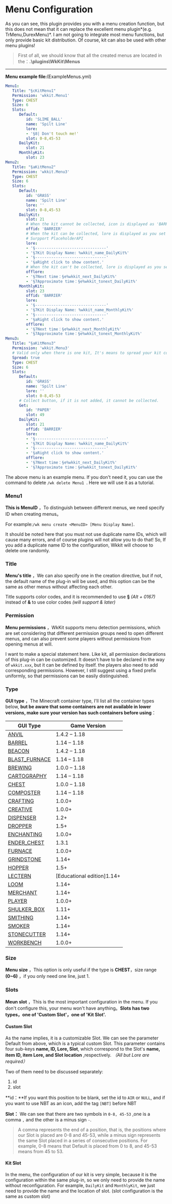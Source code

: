 # Menu Configuration

As you can see, this plugin provides you with a menu creation function, but this does not mean that it can replace the excellent menu plugin*(e.g. TrMenu,DurexMenu)*. I am not going to integrate most menu functions, but only provide basic kit distribution. Of course, kit can also be used with other menu plugins!

> First of all, we should know that all the created menus are located in the：**.\plugins\WkKit\Menus**

---

**Menu example file:**(ExampleMenus.yml)

```yaml
Menu1:
   Title: "§cKitMenu1"
   Permission: 'wkkit.Menu1'
   Type: CHEST
   Size: 6
   Slots:
      Default: 
         id: 'SLIME_BALL'
         name: 'Spilt Line'
         lore: 
         - '§8| Don't touch me!'
         slot: 0-8,45-53
      DailyKit:
         slot: 21
      MonthlyKit:
         slot: 23
Menu2:
   Title: "§aKitMenu2"
   Permission: 'wkkit.Menu3'
   Type: CHEST
   Size: 6
   Slots:
      Default: 
         id: 'GRASS'
         name: 'Spilt Line'
         lore: ''
         slot: 0-8,45-53
      DailyKit:
         slot: 21
         # When the kit cannot be collected, icon is displayed as 'BARRIER'(Delete will be default)
         offid: 'BARRIER'
         # When the kit can be collected, lore is displayed as you set down here'(Delete will be default)
         # Surpport PlaceholderAPI
         lore:
         - '§-------------------------------'
         - '§7Kit Display Name: %wkkit_name_DailyKit%'
         - '§-------------------------------'
         - '§aRight click to show content.'
         # When the kit can't be collected, lore is displayed as you set down here'(Delete will be default)
         offlore:
         - '§7Next time：§e%wkkit_next_DailyKit%'
         - '§7Approximate time：§e%wkkit_tonext_DailyKit%'
      MonthlyKit:
         slot: 23
         offid: 'BARRIER'   
         lore:
         - '§-------------------------------'
         - '§7Kit Display Name: %wkkit_name_MonthlyKit%'
         - '§-------------------------------'
         - '§aRight click to show content.'
         offlore:
         - '§7Next time：§e%wkkit_next_MonthlyKit%'
         - '§7Approximate time：§e%wkkit_tonext_MonthlyKit%'
Menu3:
   Title: "§aKitMenu3"
   Permission: 'wkkit.Menu3'
   # Valid only when there is one kit, It's means to spread your kit content on gui.
   Spread: true
   Type: CHEST
   Size: 6
   Slots:
      Default: 
         id: 'GRASS'
         name: 'Spilt Line'
         lore: ''
         slot: 0-8,45-53
      # Collect button, if it is not added, it cannot be collected.
      Get:
         id: 'PAPER'
         slot: 49
      DailyKit:
         slot: 21
         offid: 'BARRIER'
         lore:
         - '§-------------------------------'
         - '§7Kit Display Name: %wkkit_name_DailyKit%'
         - '§-------------------------------'
         - '§aRight click to show content.'
         offlore:
         - '§7Next time：§e%wkkit_next_DailyKit%'
         - '§7Approximate time：§e%wkkit_tonext_DailyKit%'
```

The above menu is an example menu. If you don't need it, you can use the command to delete `/wk delete Menu1 `. Here we will use it as a tutorial.

### Menu1

**This is MenuID** ，To distinguish between different menus, we need specify ID when creating menus。

For example:`/wk menu create <MenuID> [Menu Display Name]`.

It should be noted here that you must not use duplicate name IDs, which will cause many errors, and of course plugins will not allow you to do that! So, If you add a duplicate name ID to the configuration, Wkkit will choose to delete one randomly.

### Title

**Menu's title** ，We can also specify one in the creation directive, but if not, the default name of the plug-in will be used, and this option can be the same as other menus without affecting each other.

Title supports color codes, and it is recommended to use **§** _(Alt + 0167)_ instead of **&** to use color codes *(will support & later)*

### Permission

**Menu permissions** ，WkKit supports menu detection permissions, which are set considering that different permission groups need to open different menus, and can also prevent some players without permissions from opening menus at will.

I want to make a special statement here. Like kit, all permission declarations of this plug-in can be customized. It doesn't have to be declared in the way of `wkkit.xxx`, but it can be defined by itself. the players also need to add corresponding permissions. However, I still suggest using a fixed prefix uniformly, so that permissions can be easily distinguished.

### Type

**GUI type** ，The Minecraft container type, I'll list all the container types below, **but be aware that some containers are not available in lower versions, make sure your version has such containers before using**：


| GUI Type                                                                                                       | Game Version               |
| ---------------------------------------------------------------------------------------------------------------- | ---------------------------- |
| [ANVIL](https://bukkit.windit.net/javadoc/org/bukkit/event/inventory/InventoryType.html#ANVIL)                 | 1.4.2 – 1.18              |
| [BARREL](https://bukkit.windit.net/javadoc/org/bukkit/event/inventory/InventoryType.html#BARREL)               | 1.14 – 1.18               |
| [BEACON](https://bukkit.windit.net/javadoc/org/bukkit/event/inventory/InventoryType.html#BEACON)               | 1.4.2 – 1.18              |
| [BLAST_FURNACE](https://bukkit.windit.net/javadoc/org/bukkit/event/inventory/InventoryType.html#BLAST_FURNACE) | 1.14 – 1.18               |
| [BREWING](https://bukkit.windit.net/javadoc/org/bukkit/event/inventory/InventoryType.html#BREWING)             | 1.0.0 – 1.18              |
| [CARTOGRAPHY](https://bukkit.windit.net/javadoc/org/bukkit/event/inventory/InventoryType.html#CARTOGRAPHY)     | 1.14 – 1.18               |
| [CHEST](https://bukkit.windit.net/javadoc/org/bukkit/event/inventory/InventoryType.html#CHEST)                 | 1.0.0 – 1.18              |
| [COMPOSTER](https://bukkit.windit.net/javadoc/org/bukkit/event/inventory/InventoryType.html#COMPOSTER)         | 1.14 – 1.18               |
| [CRAFTING](https://bukkit.windit.net/javadoc/org/bukkit/event/inventory/InventoryType.html#CRAFTING)           | 1.0.0+                     |
| [CREATIVE](https://bukkit.windit.net/javadoc/org/bukkit/event/inventory/InventoryType.html#CREATIVE)           | 1.0.0+                     |
| [DISPENSER](https://bukkit.windit.net/javadoc/org/bukkit/event/inventory/InventoryType.html#DISPENSER)         | 1.2+                       |
| [DROPPER](https://bukkit.windit.net/javadoc/org/bukkit/event/inventory/InventoryType.html#DROPPER)             | 1.5+                       |
| [ENCHANTING](https://bukkit.windit.net/javadoc/org/bukkit/event/inventory/InventoryType.html#ENCHANTING)       | 1.0.0+                     |
| [ENDER_CHEST](https://bukkit.windit.net/javadoc/org/bukkit/event/inventory/InventoryType.html#ENDER_CHEST)     | 1.3.1                      |
| [FURNACE](https://bukkit.windit.net/javadoc/org/bukkit/event/inventory/InventoryType.html#FURNACE)             | 1.0.0+                     |
| [GRINDSTONE](https://bukkit.windit.net/javadoc/org/bukkit/event/inventory/InventoryType.html#GRINDSTONE)       | 1.14+                      |
| [HOPPER](https://bukkit.windit.net/javadoc/org/bukkit/event/inventory/InventoryType.html#HOPPER)               | 1.5+                       |
| [LECTERN](https://bukkit.windit.net/javadoc/org/bukkit/event/inventory/InventoryType.html#LECTERN)             | [Educational edition]1.14+ |
| [LOOM](https://bukkit.windit.net/javadoc/org/bukkit/event/inventory/InventoryType.html#LOOM)                   | 1.14+                      |
| [MERCHANT](https://bukkit.windit.net/javadoc/org/bukkit/event/inventory/InventoryType.html#MERCHANT)           | 1.14+                      |
| [PLAYER](https://bukkit.windit.net/javadoc/org/bukkit/event/inventory/InventoryType.html#PLAYER)               | 1.0.0+                     |
| [SHULKER_BOX](https://bukkit.windit.net/javadoc/org/bukkit/event/inventory/InventoryType.html#SHULKER_BOX)     | 1.11+                      |
| [SMITHING](https://bukkit.windit.net/javadoc/org/bukkit/event/inventory/InventoryType.html#SMITHING)           | 1.14+                      |
| [SMOKER](https://bukkit.windit.net/javadoc/org/bukkit/event/inventory/InventoryType.html#SMOKER)               | 1.14+                      |
| [STONECUTTER](https://bukkit.windit.net/javadoc/org/bukkit/event/inventory/InventoryType.html#STONECUTTER)     | 1.14+                      |
| [WORKBENCH](https://bukkit.windit.net/javadoc/org/bukkit/event/inventory/InventoryType.html#WORKBENCH)         | 1.0.0+                     |

### Size

**Menu size** ，This option is only useful if the type is **CHEST**，size range **(0~6)** ，if you only need one line, just 1.

### Slots

**Meun slot** ，This is the most important configuration in the menu. If you don't configure this, your menu won't have anything。**Slots has two types，one of 'Custom Slot'，one of 'Kit Slot'.**

#### Custom Slot

As the name implies, it is a customizable Slot. We can see the parameter Default from above, which is a typical custom Slot. This parameter contains four sub-keys **name, ID, Lore, Slot**, which correspond to the Slot's **name, item ID, item Lore, and Slot location** ,respectively. *（All but Lore are required）*

Two of them need to be discussed separately:

1. id
2. slot

**id：**If you want this position to be blank, set the id to `AIR` or `NULL`, and if you want to use NBT as an icon, add the tag `[NBT]` before NBT

**Slot：** We can see that there are two symbols in `0-8, 45-53` ,one is a comma `,` and the other is a minus sign `-`.

> A comma represents the end of a position, that is, the positions where our Slot is placed are 0-8 and 45-53, while a minus sign represents the same Slot placed in a series of consecutive positions. For example, 0-8 means that Default is placed from 0 to 8, and 45-53 means from 45 to 53.

#### **Kit Slot**

In the menu, the configuration of our kit is very simple, because it is the configuration within the same plug-in, so we only need to provide the name without reconfiguration. For example, `DailyKit` and `MonthlyKit`, we just need to provide the name and the location of slot. (slot configuration is the same as custom slot)
